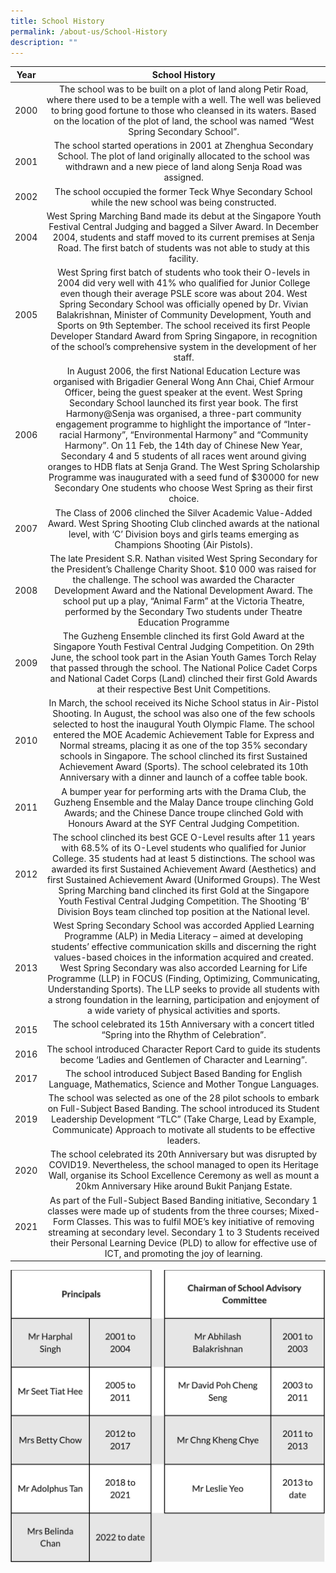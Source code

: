 ```yaml
---
title: School History
permalink: /about-us/School-History
description: ""
---
```

| Year 	| School History 	|
|:---:	|:---:	|
| 2000 	| The school was to be built on a plot of land along Petir Road, where there used to be a temple with a well. The well was believed to bring good fortune to those who cleansed in its waters. Based on the location of the plot of land, the school was named “West Spring Secondary School”. 	|
| 2001 	| The school started operations in 2001 at Zhenghua Secondary School. The plot of land originally allocated to the school was withdrawn and a new piece of land along Senja Road was assigned. 	|
| 2002 	| The school occupied the former Teck Whye Secondary School while the new school was being constructed. 	|
| 2004 	| West Spring Marching Band made its debut at the Singapore Youth Festival Central Judging and bagged a Silver Award. In December 2004, students and staff moved to its current premises at Senja Road. The first batch of students was not able to study at this facility. 	|
| 2005 	| West Spring first batch of students who took their O-levels in 2004 did very well with 41% who qualified for Junior College even though their average PSLE score was about 204. West Spring Secondary School was officially opened by Dr. Vivian Balakrishnan, Minister of Community Development, Youth and Sports on 9th September. The school received its first People Developer Standard Award from Spring Singapore, in recognition of the school’s comprehensive system in the development of her staff. 	|
| 2006 	| In August 2006, the first National Education Lecture was organised with Brigadier General Wong Ann Chai, Chief Armour Officer, being the guest speaker at the event. West Spring Secondary School launched its first year book. The first Harmony@Senja was organised, a three-part community engagement programme to highlight the importance of “Inter-racial Harmony”, “Environmental Harmony” and “Community Harmony”. On 11 Feb, the 14th day of Chinese New Year, Secondary 4 and 5 students of all races went around giving oranges to HDB flats at Senja Grand. The West Spring Scholarship Programme was inaugurated with a seed fund of $30000 for new Secondary One students who choose West Spring as their first choice. 	|
| 2007 	| The Class of 2006 clinched the Silver Academic Value-Added Award. West Spring Shooting Club clinched awards at the national level, with ‘C’ Division boys and girls teams emerging as Champions Shooting (Air Pistols). 	|
| 2008 	| The late President S.R. Nathan visited West Spring Secondary for the President’s Challenge Charity Shoot. $10 000 was raised for the challenge. The school was awarded the Character Development Award and the National Development Award. The school put up a play, “Animal Farm” at the Victoria Theatre, performed by the Secondary Two students under Theatre Education Programme 	|
| 2009 	| The Guzheng Ensemble clinched its first Gold Award at the Singapore Youth Festival Central Judging Competition. On 29th June, the school took part in the Asian Youth Games Torch Relay that passed through the school. The National Police Cadet Corps and National Cadet Corps (Land) clinched their first Gold Awards at their respective Best Unit Competitions. 	|
| 2010 	| In March, the school received its Niche School status in Air-Pistol Shooting. In August, the school was also one of the few schools selected to host the inaugural Youth Olympic Flame. The school entered the MOE Academic Achievement Table for Express and Normal streams, placing it as one of the top 35% secondary schools in Singapore. The school clinched its first Sustained Achievement Award (Sports). The school celebrated its 10th Anniversary with a dinner and launch of a coffee table book. 	|
| 2011 	| A bumper year for performing arts with the Drama Club, the Guzheng Ensemble and the Malay Dance troupe clinching Gold Awards; and the Chinese Dance troupe clinched Gold with Honours Award at the SYF Central Judging Competition. 	|
| 2012 	| The school clinched its best GCE O-Level results after 11 years with 68.5% of its O-Level students who qualified for Junior College. 35 students had at least 5 distinctions. The school was awarded its first Sustained Achievement Award (Aesthetics) and first Sustained Achievement Award (Uniformed Groups). The West Spring Marching band clinched its first Gold at the Singapore Youth Festival Central Judging Competition. The Shooting ‘B’ Division Boys team clinched top position at the National level. 	|
| 2013 	| West Spring Secondary School was accorded Applied Learning Programme (ALP) in Media Literacy – aimed at developing students’ effective communication skills and discerning the right values-based choices in the information acquired and created. West Spring Secondary was also accorded Learning for Life Programme (LLP) in FOCUS (Finding, Optimizing, Communicating, Understanding Sports). The LLP seeks to provide all students with a strong foundation in the learning, participation and enjoyment of a wide variety of physical activities and sports. 	|
| 2015 	| The school celebrated its 15th Anniversary with a concert titled “Spring into the Rhythm of Celebration”. | |
| 2016 	| The school introduced Character Report Card to guide its students become ‘Ladies and Gentlemen of Character and Learning”. 	|
| 2017 	| The school introduced Subject Based Banding for English Language, Mathematics, Science and Mother Tongue Languages. 	|
| 2019 	| The school was selected as one of the 28 pilot schools to embark on Full-Subject Based Banding. The school introduced its Student Leadership Development “TLC” (Take Charge, Lead by Example, Communicate) Approach to motivate all students to be effective leaders. 	|
| 2020 	| The school celebrated its 20th Anniversary but was disrupted by COVID19. Nevertheless, the school managed to open its Heritage Wall, organise its School Excellence Ceremony as well as mount a 20km Anniversary Hike around Bukit Panjang Estate. 	|
| 2021 	| As part of the Full-Subject Based Banding initiative, Secondary 1 classes were made up of students from the three courses; Mixed-Form Classes. This was to fulfil MOE’s key initiative of removing streaming at secondary level. Secondary 1 to 3 Students received their Personal Learning Device (PLD) to allow for effective use of ICT, and promoting the joy of learning. 	|

![](/images/About%20us/School%20History/photo_6244632829635965408_y.png)